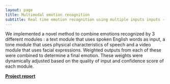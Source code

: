 ```yaml
---
layout: page
title: Multimodal emotion recognition
subtitle: Real time emotion recognition using multiple inputs inputs - text, tone and video
---
```

We implemented a novel method to combine emotions recognized by 3 different modules : a text module that uses spoken English words as input, a tone module that uses physical characteristics of speech and a video module that uses facial expressions. Weighted outputs from each of these were combined to determine a final emotion. These weights were dynamically adjusted based on the quality of input and confidence score of each module.

[**Project report**](BE_Project_thesis.pdf)
